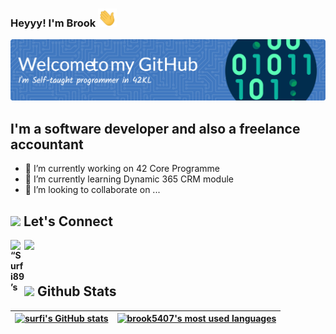 ### Heyyy! I'm Brook  <img src="https://raw.githubusercontent.com/Surfi89/surfi89/main/img/Hi.gif" width="30px">

![Header](./github-header-image.png)

## I'm a software developer and also a freelance accountant

- 🔭 I’m currently working on 42 Core Programme
- 🌱 I’m currently learning Dynamic 365 CRM module
- 👯 I’m looking to collaborate on ...

## <img src="https://user-images.githubusercontent.com/75291303/148881839-962cd91a-4e09-4c00-9871-0ccdb71e4798.gif" width="40"> <b>Let's Connect<b>

<a href="https://www.linkedin.com/in/chunyong96/" target="_blank">
 <img src="https://img.shields.io/badge/linkedin-%ff5851db.svg?color=0072B1&style=for-the-badge&logo=linkedin&logoColor=white" style="margin-bottom: 5px;" />
<a/>
<a href="https://discordapp.com/users/239341395452755971">
  <img align="left" alt=“Surfi89’s Discord" width="22px" src="https://raw.githubusercontent.com/peterthehan/peterthehan/master/assets/discord.svg" />
</a>
<br/>
<br/>

## <img src="https://media.giphy.com/media/iY8CRBdQXODJSCERIr/giphy.gif" width="25"> <b>Github Stats</b>
  
| [![surfi's GitHub stats](https://github-readme-stats.vercel.app/api?username=brook5407&count_private=true&show_icons=true&hide=issues&hide_border=true&theme=prussian)](https://github.com/brook5407?tab=repositories) | [![brook5407's most used languages](https://github-readme-stats.vercel.app/api/top-langs/?username=brook5407&layout=compact&hide_border=true&theme=prussian)](https://github.com/brook5407?tab=repositories) |
|:-:|:-:|
